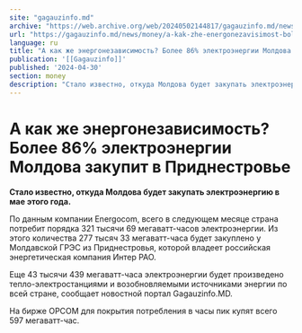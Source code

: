 ```yaml
---
site: "gagauzinfo.md"
archive: "https://web.archive.org/web/20240502144817/gagauzinfo.md/news/money/a-kak-zhe-energonezavisimost-bolee-86-elektroenergii-moldova-zakupit-v-pridnestrove"
url: "https://gagauzinfo.md/news/money/a-kak-zhe-energonezavisimost-bolee-86-elektroenergii-moldova-zakupit-v-pridnestrove"
language: ru
title: "А как же энергонезависимость? Более 86% электроэнергии Молдова закупит в Приднестровье"
publication: '[[Gagauzinfo]]'
published: '2024-04-30'
section: money
description: "Стало известно, откуда Молдова будет закупать электроэнергию в мае этого года."
---
```


# А как же энергонезависимость? Более 86% электроэнергии Молдова закупит в Приднестровье

**Стало известно, откуда Молдова будет закупать электроэнергию в мае этого года.**

По данным компании Energocom, всего в следующем месяце страна потребит порядка 321 тысячи 69 мегаватт-часов электроэнергии. Из этого количества 277 тысяч 33 мегаватт-часа будет закуплено у Молдавской ГРЭС из Приднестровья, которой владеет российская энергетическая компания Интер РАО.

Еще 43 тысячи 439 мегаватт-часа электроэнергии будет произведено тепло-электростанциями и возобновляемыми источниками энергии по всей стране, сообщает новостной портал Gagauzinfo.MD.

На бирже OPCOM для покрытия потребления в часы пик купят всего 597 мегаватт-час.